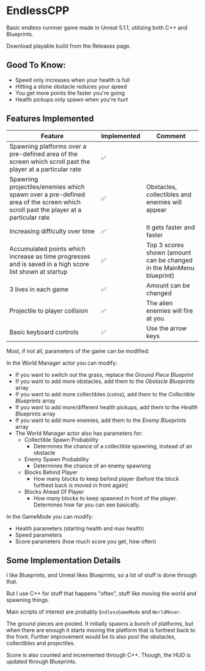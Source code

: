 # EndlessCPP

Basic endless runnner game made in Unreal 5.1.1, utilizing both C++ and Blueprints.

Download playable build from the Releases page.

## Good To Know:

- Speed only increases when your health is full
- Hitting a stone obstacle reduces your speed
- You get more points the faster you're going
- Health pickups only spawn when you're hurt

## Features Implemented

| Feature                                                                                                                          | Implemented | Comment                                                              |
| -------------------------------------------------------------------------------------------------------------------------------- | ----------- | -------------------------------------------------------------------- |
| Spawning platforms over a pre-defined area of the screen which scroll past the player at a particular rate                       | ✅          |                                                                      |
| Spawning projectiles/enemies which spawn over a pre-defined area of the screen which scroll past the player at a particular rate | ✅          | Obstacles, collectibles and enemies will appear                      |
| Increasing difficulty over time                                                                                                  | ✅          | It gets faster and faster                                            |
| Accumulated points which increase as time progresses and is saved in a high score list shown at startup                          | ✅          | Top 3 scores shown (amount can be changed in the MainMenu blueprint) |
| 3 lives in each game                                                                                                             | ✅          | Amount can be changed                                                |
| Projectile to player collision                                                                                                   | ✅          | The alien enemies will fire at you                                   |
| Basic keyboard controls                                                                                                          | ✅          | Use the arrow keys                                                   |

Most, if not all, parameters of the game can be modified:

In the World Manager actor you can modify:

- If you want to switch out the grass, replace the _Ground Piece Blueprint_
- If you want to add more obstacles, add them to the _Obstacle Blueprints_ array
- If you want to add more collectibles (coins), add them to the _Collectible Blueprints_ array
- If you want to add more/different health pickups, add them to the _Health Blueprints_ array
- If you want to add more enemies, add them to the _Enemy Blueprints_ array
- The World Manager actor also has parameters for:
  - Collectible Spawn Probability
    - Determines the chance of a collectible spawning, instead of an obstacle
  - Enemy Spawn Probability
    - Determines the chance of an enemy spawning
  - Blocks Behind Player
    - How many blocks to keep behind player (before the block furthest back is moved in front again)
  - Blocks Ahead Of Player
    - How many blocks to keep spawned in front of the player. Determines how far you can see basically.

In the GameMode you can modify:

- Health parameters (starting health and max health)
- Speed parameters
- Score parameters (how much score you get, how often)

## Some Implementation Details

I like Blueprints, and Unreal likes Blueprints, so a lot of stuff is done through that.

But I use C++ for stuff that happens "often", stuff like moving the world and spawning things.

Main scripts of interest are probably `EndlessGameMode` and `WorldMover`.

The ground pieces are pooled. It initially spawns a bunch of platforms, but when there are enough it starts moving the platform that is furthest back to the front.
Further improvement would be to also pool the obstacles, collectibles and projectiles.

Score is also counted and incremented through C++. Though, the HUD is updated through Blueprints.
